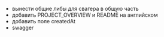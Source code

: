 - вынести общие либы для свагера в общую часть
- добавить PROJECT_OVERVIEW и README на английском
- добавить поле createdAt
- swagger